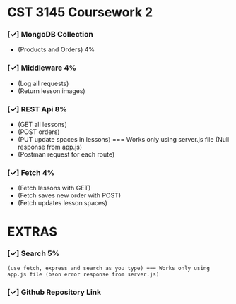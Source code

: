 # CST 3145 Coursework 2

### [✓] MongoDB Collection 
- (Products and Orders) 4%

### [✓] Middleware 4%
- (Log all requests)
- (Return lesson images) 

### [✓] REST Api 8%
- (GET all lessons)
- (POST orders)
- (PUT update spaces in lessons) === Works only using server.js file (Null response from app.js)
- (Postman request for each route)

### [✓] Fetch 4%
- (Fetch lessons with GET)
- (Fetch saves new order with POST)
- (Fetch updates lesson spaces)

# EXTRAS

### [✓] Search 5%
	(use fetch, express and search as you type) === Works only using app.js file (bson error response from server.js)

### [✓] Github Repository Link
    
